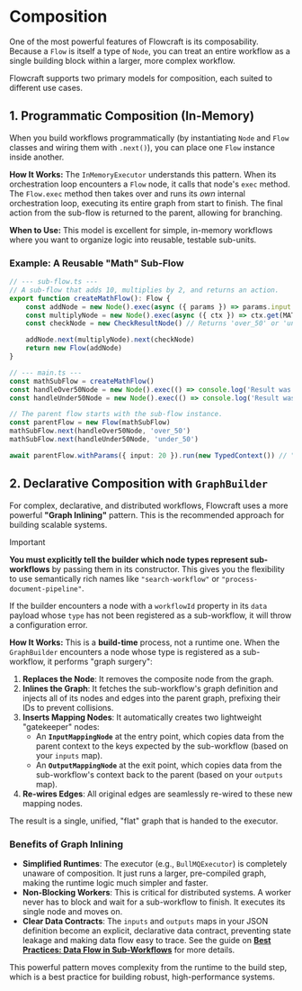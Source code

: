 # Composition

One of the most powerful features of Flowcraft is its composability. Because a `Flow` is itself a type of `Node`, you can treat an entire workflow as a single building block within a larger, more complex workflow.

Flowcraft supports two primary models for composition, each suited to different use cases.

## 1. Programmatic Composition (In-Memory)

When you build workflows programmatically (by instantiating `Node` and `Flow` classes and wiring them with `.next()`), you can place one `Flow` instance inside another.

**How It Works:** The `InMemoryExecutor` understands this pattern. When its orchestration loop encounters a `Flow` node, it calls that node's `exec` method. The `Flow.exec` method then takes over and runs its *own* internal orchestration loop, executing its entire graph from start to finish. The final action from the sub-flow is returned to the parent, allowing for branching.

**When to Use:** This model is excellent for simple, in-memory workflows where you want to organize logic into reusable, testable sub-units.

### Example: A Reusable "Math" Sub-Flow

```typescript
// --- sub-flow.ts ---
// A sub-flow that adds 10, multiplies by 2, and returns an action.
export function createMathFlow(): Flow {
	const addNode = new Node().exec(async ({ params }) => params.input + 10).toContext(MATH_VALUE)
	const multiplyNode = new Node().exec(async ({ ctx }) => ctx.get(MATH_VALUE)! * 2).toContext(MATH_VALUE)
	const checkNode = new CheckResultNode() // Returns 'over_50' or 'under_50'

	addNode.next(multiplyNode).next(checkNode)
	return new Flow(addNode)
}

// --- main.ts ---
const mathSubFlow = createMathFlow()
const handleOver50Node = new Node().exec(() => console.log('Result was over 50.'))
const handleUnder50Node = new Node().exec(() => console.log('Result was 50 or under.'))

// The parent flow starts with the sub-flow instance.
const parentFlow = new Flow(mathSubFlow)
mathSubFlow.next(handleOver50Node, 'over_50')
mathSubFlow.next(handleUnder50Node, 'under_50')

await parentFlow.withParams({ input: 20 }).run(new TypedContext()) // "Result was over 50."
```

## 2. Declarative Composition with `GraphBuilder`

For complex, declarative, and distributed workflows, Flowcraft uses a more powerful **"Graph Inlining"** pattern. This is the recommended approach for building scalable systems.

> [!IMPORTANT]
> **You must explicitly tell the builder which node types represent sub-workflows** by passing them in its constructor. This gives you the flexibility to use semantically rich names like `"search-workflow"` or `"process-document-pipeline"`.
>
> If the builder encounters a node with a `workflowId` property in its `data` payload whose `type` has not been registered as a sub-workflow, it will throw a configuration error.

**How It Works:** This is a **build-time** process, not a runtime one. When the `GraphBuilder` encounters a node whose type is registered as a sub-workflow, it performs "graph surgery":

1.  **Replaces the Node**: It removes the composite node from the graph.
2.  **Inlines the Graph**: It fetches the sub-workflow's graph definition and injects all of its nodes and edges into the parent graph, prefixing their IDs to prevent collisions.
3.  **Inserts Mapping Nodes**: It automatically creates two lightweight "gatekeeper" nodes:
    *   An **`InputMappingNode`** at the entry point, which copies data from the parent context to the keys expected by the sub-workflow (based on your `inputs` map).
    *   An **`OutputMappingNode`** at the exit point, which copies data from the sub-workflow's context back to the parent (based on your `outputs` map).
4.  **Re-wires Edges**: All original edges are seamlessly re-wired to these new mapping nodes.

The result is a single, unified, "flat" graph that is handed to the executor.

### Benefits of Graph Inlining

-   **Simplified Runtimes**: The executor (e.g., `BullMQExecutor`) is completely unaware of composition. It just runs a larger, pre-compiled graph, making the runtime logic much simpler and faster.
-   **Non-Blocking Workers**: This is critical for distributed systems. A worker never has to block and wait for a sub-workflow to finish. It executes its single node and moves on.
-   **Clear Data Contracts**: The `inputs` and `outputs` maps in your JSON definition become an explicit, declarative data contract, preventing state leakage and making data flow easy to trace. See the guide on **[Best Practices: Data Flow in Sub-Workflows](../best-practices/sub-workflow-data.md)** for more details.

This powerful pattern moves complexity from the runtime to the build step, which is a best practice for building robust, high-performance systems.
